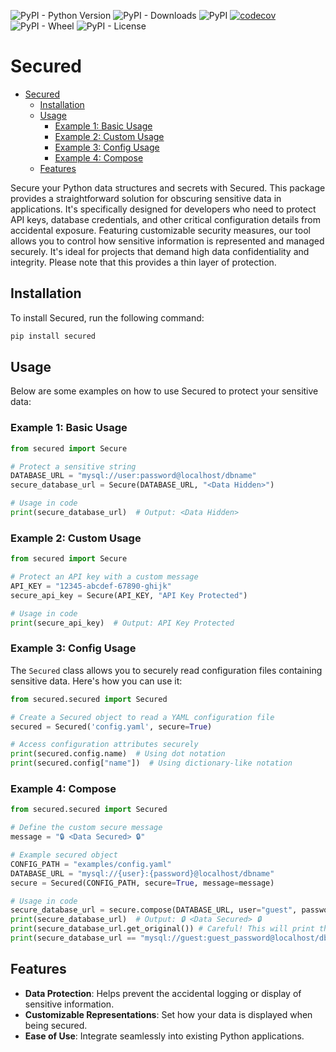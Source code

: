 ![PyPI - Python Version](https://img.shields.io/pypi/pyversions/secured)
![PyPI - Downloads](https://img.shields.io/pypi/dm/secured)
![PyPI](https://img.shields.io/pypi/v/secured)
[![codecov](https://codecov.io/gh/Joaopeuko/secured/graph/badge.svg?token=W5MF118U50)](https://codecov.io/gh/Joaopeuko/secured)
![PyPI - Wheel](https://img.shields.io/pypi/wheel/secured)
![PyPI - License](https://img.shields.io/pypi/l/secured)

# Secured

- [Secured](#secured)
  - [Installation](#installation)
  - [Usage](#usage)
    - [Example 1: Basic Usage](#example-1-basic-usage)
    - [Example 2: Custom Usage](#example-2-custom-usage)
    - [Example 3: Config Usage](#example-3-config-usage)
    - [Example 4: Compose](#example-4-compose)
  - [Features](#features)

Secure your Python data structures and secrets with Secured. This package provides a straightforward solution for obscuring sensitive data in applications. It's specifically designed for developers who need to protect API keys, database credentials, and other critical configuration details from accidental exposure. Featuring customizable security measures, our tool allows you to control how sensitive information is represented and managed securely. It's ideal for projects that demand high data confidentiality and integrity. Please note that this provides a thin layer of protection.

## Installation

To install Secured, run the following command:

```python
pip install secured
```

## Usage

Below are some examples on how to use Secured to protect your sensitive data:

### Example 1: Basic Usage

```python
from secured import Secure

# Protect a sensitive string
DATABASE_URL = "mysql://user:password@localhost/dbname"
secure_database_url = Secure(DATABASE_URL, "<Data Hidden>")

# Usage in code
print(secure_database_url)  # Output: <Data Hidden>
```

### Example 2: Custom Usage

```python
from secured import Secure

# Protect an API key with a custom message
API_KEY = "12345-abcdef-67890-ghijk"
secure_api_key = Secure(API_KEY, "API Key Protected")

# Usage in code
print(secure_api_key)  # Output: API Key Protected
```

### Example 3: Config Usage

The `Secured` class allows you to securely read configuration files containing sensitive data. Here's how you can use it:

```python
from secured.secured import Secured

# Create a Secured object to read a YAML configuration file
secured = Secured('config.yaml', secure=True)

# Access configuration attributes securely
print(secured.config.name)  # Using dot notation
print(secured.config["name"])  # Using dictionary-like notation
```

### Example 4: Compose

```python
from secured.secured import Secured

# Define the custom secure message
message = "🔒 <Data Secured> 🔒"

# Example secured object
CONFIG_PATH = "examples/config.yaml"
DATABASE_URL = "mysql://{user}:{password}@localhost/dbname"
secure = Secured(CONFIG_PATH, secure=True, message=message)

# Usage in code
secure_database_url = secure.compose(DATABASE_URL, user="guest", password="guest_password")
print(secure_database_url)  # Output: 🔒 <Data Secured> 🔒
print(secure_database_url.get_original()) # Careful! This will print the original data, do not use it.
print(secure_database_url == "mysql://guest:guest_password@localhost/dbname")  # Output: True
```

## Features

- **Data Protection**: Helps prevent the accidental logging or display of sensitive information.
- **Customizable Representations**: Set how your data is displayed when being secured.
- **Ease of Use**: Integrate seamlessly into existing Python applications.
